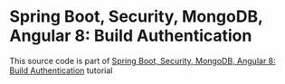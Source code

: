 # Spring Boot, Security, MongoDB, Angular 8: Build Authentication

This source code is part of [Spring Boot, Security, MongoDB, Angular 8: Build Authentication]() tutorial
